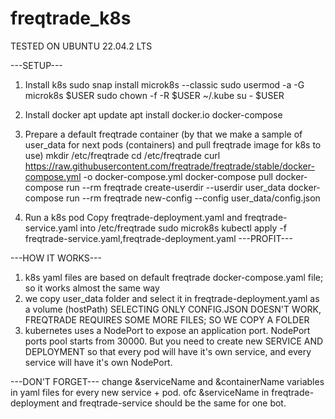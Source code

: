 # freqtrade_k8s
TESTED ON UBUNTU 22.04.2 LTS

---SETUP---
1) Install k8s
  sudo snap install microk8s --classic
  sudo usermod -a -G microk8s $USER
  sudo chown -f -R $USER ~/.kube
  su - $USER

2) Install docker
  apt update
  apt install docker.io docker-compose

3) Prepare a default freqtrade container
(by that we make a sample of user_data for next pods (containers) and pull freqtrade image for k8s to use)
  mkdir /etc/freqtrade
  cd /etc/freqtrade
  curl https://raw.githubusercontent.com/freqtrade/freqtrade/stable/docker-compose.yml -o docker-compose.yml
  docker-compose pull
  docker-compose run --rm freqtrade create-userdir --userdir user_data
  docker-compose run --rm freqtrade new-config --config user_data/config.json

4) Run a k8s pod
Copy freqtrade-deployment.yaml and freqtrade-service.yaml into /etc/freqtrade
sudo microk8s kubectl apply -f freqtrade-service.yaml,freqtrade-deployment.yaml
---PROFIT---

---HOW IT WORKS---
1) k8s yaml files are based on default freqtrade docker-compose.yaml file; so it works almost the same way
2) we copy user_data folder and select it in freqtrade-deployment.yaml as a volume (hostPath)
SELECTING ONLY CONFIG.JSON DOESN'T WORK, FREQTRADE REQUIRES SOME MORE FILES; SO WE COPY A FOLDER
3) kubernetes uses a NodePort to expose an application port. NodePort ports pool starts from 30000.
But you need to create new SERVICE AND DEPLOYMENT so that every pod will have it's own service, and every service will have it's own NodePort.

---DON'T FORGET---
change &serviceName and &containerName variables in yaml files for every new service + pod. ofc &serviceName in freqtrade-deployment and freqtrade-service should be the same for one bot.


